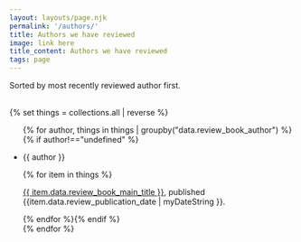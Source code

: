 ```yaml
---
layout: layouts/page.njk
permalink: '/authors/'
title: Authors we have reviewed
image: link here
title_content: Authors we have reviewed
tags: page
---
```

Sorted by most recently reviewed author first.
<br>
<br>

{% set things = collections.all | reverse %}
<ul>
{% for author, things in things | groupby("data.review_book_author") %}
{% if author!=="undefined" %}<li><p>{{ author }}</p>
{% for item in things %}
<p class="ft-size-small"><a href="{{ item.url}}">{{ item.data.review_book_main_title }}</a>, published {{item.data.review_publication_date | myDateString }}.</p>
{% endfor %}{% endif %}</li>
{% endfor %}
</ul>